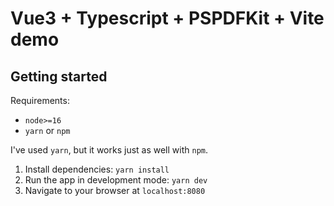 # Vue3 + Typescript + PSPDFKit + Vite demo

## Getting started

Requirements:
- `node>=16`
- `yarn` or `npm`

I've used `yarn`, but it works just as well with `npm`.

1. Install dependencies: `yarn install`
2. Run the app in development mode: `yarn dev`
3. Navigate to your browser at `localhost:8080`

